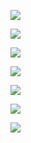 
![](MaqueenMechanic-Forklift.png)

![](maqueen_complento.png)

![](microbit-complemento_piezas.jpg)

![](maqueen_complento2.png)

![](maqueen_comlento_piezas2.png)

![](729102_4.png)

![](maqueen_complento3.png)

